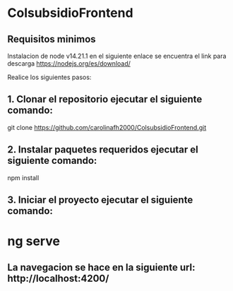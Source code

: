 
# ColsubsidioFrontend

## Requisitos minimos 
Instalacion de node v14.21.1 en el siguiente enlace se encuentra el link para descarga https://nodejs.org/es/download/

Realice los siguientes pasos:

## 1. Clonar el repositorio ejecutar el siguiente comando:
 git clone https://github.com/carolinafh2000/ColsubsidioFrontend.git
## 2. Instalar paquetes requeridos ejecutar el siguiente comando:
 npm install
## 3. Iniciar el proyecto ejecutar el siguiente comando:
# ng serve
## La navegacion se hace en la siguiente url: http://localhost:4200/
